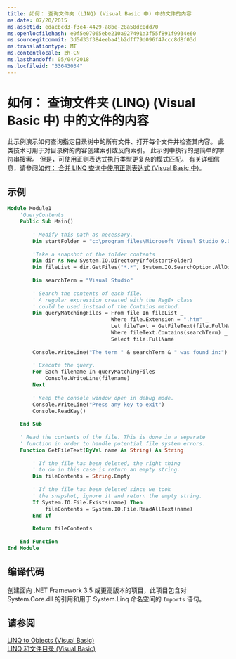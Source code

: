 ```yaml
---
title: 如何： 查询文件夹 (LINQ) (Visual Basic 中) 中的文件的内容
ms.date: 07/20/2015
ms.assetid: edacbcd3-f3e4-4429-a8be-28a58dc0dd70
ms.openlocfilehash: e0f5e07065ebe210a927491a3f55f891f9934e60
ms.sourcegitcommit: 3d5d33f384eeba41b2dff79d096f47ccc8d8f03d
ms.translationtype: MT
ms.contentlocale: zh-CN
ms.lasthandoff: 05/04/2018
ms.locfileid: "33643034"
---
```

# <a name="how-to-query-the-contents-of-files-in-a-folder-linq-visual-basic"></a>如何： 查询文件夹 (LINQ) (Visual Basic 中) 中的文件的内容
此示例演示如何查询指定目录树中的所有文件、打开每个文件并检查其内容。 此类技术可用于对目录树的内容创建索引或反向索引。 此示例中执行的是简单的字符串搜索。 但是，可使用正则表达式执行类型更复杂的模式匹配。 有关详细信息，请参阅[如何： 合并 LINQ 查询中使用正则表达式 (Visual Basic 中)](../../../../visual-basic/programming-guide/concepts/linq/how-to-combine-linq-queries-with-regular-expressions.md)。  
  
## <a name="example"></a>示例  
  
```vb  
Module Module1  
    'QueryContents  
    Public Sub Main()  
  
        ' Modify this path as necessary.  
        Dim startFolder = "c:\program files\Microsoft Visual Studio 9.0\VB\"  
  
        'Take a snapshot of the folder contents  
        Dim dir As New System.IO.DirectoryInfo(startFolder)  
        Dim fileList = dir.GetFiles("*.*", System.IO.SearchOption.AllDirectories)  
  
        Dim searchTerm = "Visual Studio"  
  
        ' Search the contents of each file.  
        ' A regular expression created with the RegEx class  
        ' could be used instead of the Contains method.  
        Dim queryMatchingFiles = From file In fileList _  
                                 Where file.Extension = ".htm" _  
                                 Let fileText = GetFileText(file.FullName) _  
                                 Where fileText.Contains(searchTerm) _  
                                 Select file.FullName  
  
        Console.WriteLine("The term " & searchTerm & " was found in:")  
  
        ' Execute the query.  
        For Each filename In queryMatchingFiles  
            Console.WriteLine(filename)  
        Next  
  
        ' Keep the console window open in debug mode.  
        Console.WriteLine("Press any key to exit")  
        Console.ReadKey()  
  
    End Sub  
  
    ' Read the contents of the file. This is done in a separate  
    ' function in order to handle potential file system errors.  
    Function GetFileText(ByVal name As String) As String  
  
        ' If the file has been deleted, the right thing  
        ' to do in this case is return an empty string.  
        Dim fileContents = String.Empty  
  
        ' If the file has been deleted since we took   
        ' the snapshot, ignore it and return the empty string.  
        If System.IO.File.Exists(name) Then  
            fileContents = System.IO.File.ReadAllText(name)  
        End If  
  
        Return fileContents  
  
    End Function  
End Module  
```  
  
## <a name="compiling-the-code"></a>编译代码  
 创建面向 .NET Framework 3.5 或更高版本的项目，此项目包含对 System.Core.dll 的引用和用于 System.Linq 命名空间的 `Imports` 语句。  
  
## <a name="see-also"></a>请参阅  
 [LINQ to Objects (Visual Basic)](../../../../visual-basic/programming-guide/concepts/linq/linq-to-objects.md)  
 [LINQ 和文件目录 (Visual Basic)](../../../../visual-basic/programming-guide/concepts/linq/linq-and-file-directories.md)
